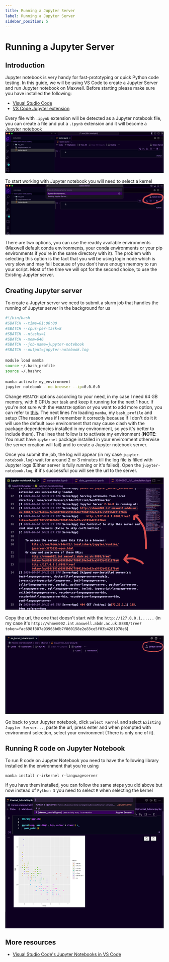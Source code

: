 ```yaml
---
title: Running a Jupyter Server
label: Running a Jupyter Server
sidebar_position: 5
---
```


# Running a Jupyter Server

## Introduction
Jupyter notebook is very handy for fast-prototyping or quick Python code testing. In this guide, we will be using VS Code to create a Jupyter Server and run Jupyter notebook on Maxwell. Before starting please make sure you have installed the following:
- [Visual Studio Code](https://code.visualstudio.com/download)
- [VS Code Jupyter extension](https://marketplace.visualstudio.com/items?itemName=ms-toolsai.jupyter)

Every file with `.ipynb` extension will be detected as a Jupyter notebook file, you can create a file and put a `.ipynb` extension and it will become a Jupyter notebook
![New Jupyter notebook file](img/03_01.png)

To start working with Jupyter notebook you will need to select a kernel ![Kernel selection](img/03_02.png)

There are two options, you can use the readily available environments (Maxwell default conda environments, your conda environments or your pip environments if you're in the same directory with it). The problem with selecting this option is the fact that you will be using login node which is very slow and may fail because of you don't have enough memory to run your script. Most of the time we will opt for the second choice, to use the Existing Jupyter server.

## Creating Jupyter server
To create a Jupyter server we need to submit a slurm job that handles the running of Jupyter server in the background for us
```bash title="start_jupyter.sh"
#!/bin/bash
#SBATCH --time=01:00:00
#SBATCH --cpus-per-task=8
#SBATCH --ntasks=1
#SBATCH --mem=64G
#SBATCH --job-name=jupyter-notebook
#SBATCH --output=jupyter-notebook.log

module load mamba
source ~/.bash_profile
source ~/.bashrc

mamba activate my_environment
jupyter notebook --no-browser --ip=0.0.0.0
```

Change `#SBATCH` options according to your need, in my case I need 64 GB memory, with 8 CPUs per task and keep it running for the next 1 hour. If you're not sure with the `#SBATCH` option or you want to add more option, you can refer to [this](https://slurm.schedmd.com/sbatch.html). The next lines I'm loading `mamba`, my `bash_profile` and setup (The reason was if I remember it correctly because if I don't do it it will use the default `base` environment that may cause clash with the package dependencies installed in my environment, so yes it's better to include them). The lines that follow is to activate my environment (**NOTE**: You must have `ipykernel` package installed in your environment otherwise the server creation will fail) and to create a Jupyter notebook server.

Once you submit the job, the log will appear (in my case `jupyter-notebook.log`) wait for around 2 or 3 minutes till the log file is filled with Jupyter logs (Either server is fully running or it's failed). Open the `jupyter-notebook.log`, if it's successful you will see the url to the server.

![Jupyter notebook log](img/03_03.png)

Copy the url, the one that doesn't start with the `http://127.0.0.1......` (in my case it's `http://vhmem002.int.maxwell.abdn.ac.uk:8888/tree?token=fac698f887a93963b6b7f860158e2e83ce5f03b4281978e6`)

![Select Kernel](img/03_05.png)

Go back to your Jupyter notebook, click `Select Kernel` and select `Existing Jupyter Server...`, paste the url, press enter and when prompted with environment selection, select your environment (There is only one of it).

## Running R code on Jupyter Notebook
To run R code on Jupyter Notebook you need to have the following library installed in the environment that you're using
```
mamba install r-irkernel r-languageserver
```

If you have them installed, you can follow the same steps you did above but now instead of `Python 3` you need to select `R` when selecting the kernel

![Select R](img/03_04.png)

## More resources
- [Visual Studio Code's Jupyter Notebooks in VS Code](https://code.visualstudio.com/docs/datascience/jupyter-notebooks)